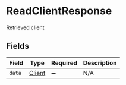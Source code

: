 # ReadClientResponse

Retrieved client


## Fields

| Field                                   | Type                                    | Required                                | Description                             |
| --------------------------------------- | --------------------------------------- | --------------------------------------- | --------------------------------------- |
| `data`                                  | [Client](../../models/shared/client.md) | :heavy_minus_sign:                      | N/A                                     |